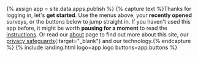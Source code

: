 {% assign app = site.data.apps.publish %}
{% capture text %}Thanks for logging in, let's __get started__. Use the menus above, your __recently opened__ surveys, or the buttons below to jump straight in. If you haven't used this app before, it might be worth __pausing for a moment__ to read the [instructions](#instructions). Or read our [about](/about/) page to find out more about this site, our [privacy safeguards](/about/?highlight=privacy){:target="_blank"} and our technology.{% endcapture %}
{% include landing.html logo=app.logo buttons=app.buttons %}